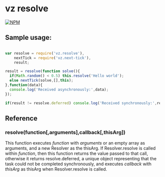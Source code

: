# vz resolve

[![NPM](https://nodei.co/npm/vz.resolve.png?downloads=true)](https://nodei.co/npm/vz.resolve/)

## Sample usage:

```javascript

var resolve = require('vz.resolve'),
    nextTick = require('vz.next-tick'),
    result;

result = resolve(function solve(){
  if(Math.random() < 0.5) this.resolve('Hello world');
  else nextTick(solve,[],this);
},function(data){
  console.log('Received asynchronously:',data);
});

if(result != resolve.deferred) console.log('Received synchronously:',result);

```
## Reference

### resolve(function[,arguments],callback[,thisArg])

This function executes *function* with *arguments* or an empty array as arguments, and a new Resolver as the thisArg. If Resolver.resolve is called within *function*, then this function returns the value passed to that call, otherwise it returns resolve.deferred, a unique object representing that the task could not be completed synchronously, and executes *callback* with *thisArg* as thisArg when Resolver.resolve is called.

